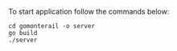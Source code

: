 To start application follow the commands below:

    cd gomonterail -o server
    go build
    ./server